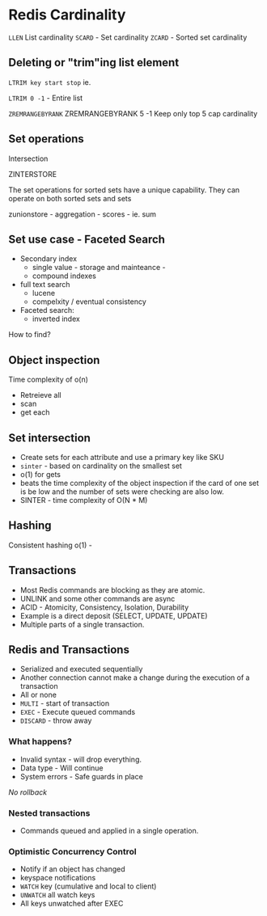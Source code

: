 # Redis Cardinality
`LLEN` List cardinality
`SCARD` - Set cardinality
`ZCARD` - Sorted set cardinality

## Deleting or "trim"ing list element
`LTRIM key start stop`
ie. 

`LTRIM 0 -1` - Entire list

`ZREMRANGEBYRANK`
ZREMRANGEBYRANK 5 -1
Keep only top 5
cap cardinality

## Set operations

Intersection

ZINTERSTORE

The set operations for sorted sets have a unique capability. They can operate on
both sorted sets and sets

zunionstore - aggregation - scores - ie. sum

## Set use case - Faceted Search
* Secondary index
  * single value - storage and mainteance -
  * compound indexes
* full text search
  * lucene
  * compelxity / eventual consistency
* Faceted search:
  * inverted index

How to find?
## Object inspection
Time complexity of o(n)
* Retreieve all
* scan
* get each

## Set intersection
* Create sets for each attribute and use a primary key like SKU
* `sinter` - based on cardinality on the smallest set
* o(1) for gets
* beats the time complexity of the object inspection if the card of one set is be low and the number of sets were checking are also low.
* SINTER - time complexity of O(N * M)

## Hashing
Consistent hashing
o(1) - 

## Transactions
* Most Redis commands are blocking as they are atomic.
* UNLINK and some other commands are async
* ACID - Atomicity, Consistency, Isolation, Durability
* Example is a direct deposit (SELECT, UPDATE, UPDATE) 
* Multiple parts of a single transaction.

## Redis and Transactions
* Serialized and executed sequentially
* Another connection cannot make a change during the execution of a transaction
* All or none
* `MULTI` - start of transaction
* `EXEC` - Execute queued commands
* `DISCARD` - throw away

### What happens?
* Invalid syntax - will drop everything. 
* Data type - Will continue 
* System errors - Safe guards in place

*No rollback*

### Nested transactions
* Commands queued and applied in a single operation.

### Optimistic Concurrency Control
* Notify if an object has changed
* keyspace notifications
* `WATCH` key (cumulative and local to client)
* `UNWATCH` all watch keys
* All keys unwatched after EXEC
